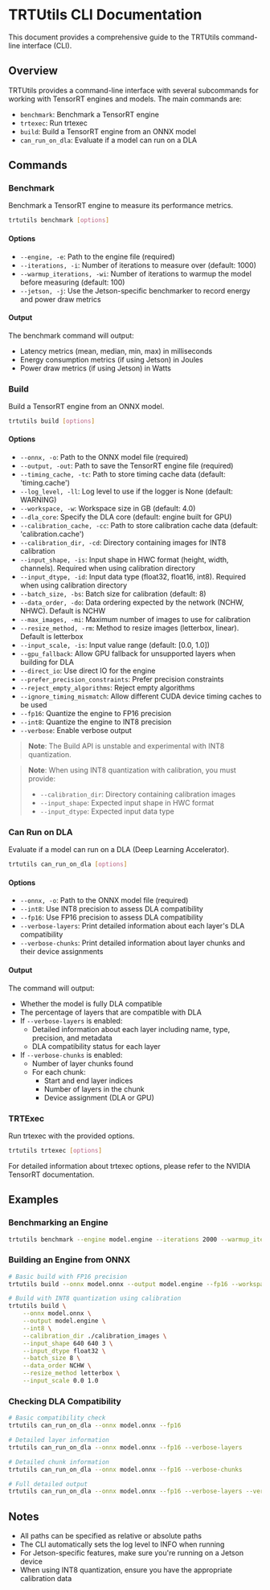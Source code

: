 # TRTUtils CLI Documentation

This document provides a comprehensive guide to the TRTUtils command-line interface (CLI).

## Overview

TRTUtils provides a command-line interface with several subcommands for working with TensorRT engines and models. The main commands are:

- `benchmark`: Benchmark a TensorRT engine
- `trtexec`: Run trtexec
- `build`: Build a TensorRT engine from an ONNX model
- `can_run_on_dla`: Evaluate if a model can run on a DLA

## Commands

### Benchmark

Benchmark a TensorRT engine to measure its performance metrics.

```bash
trtutils benchmark [options]
```

#### Options

- `--engine, -e`: Path to the engine file (required)
- `--iterations, -i`: Number of iterations to measure over (default: 1000)
- `--warmup_iterations, -wi`: Number of iterations to warmup the model before measuring (default: 100)
- `--jetson, -j`: Use the Jetson-specific benchmarker to record energy and power draw metrics

#### Output

The benchmark command will output:
- Latency metrics (mean, median, min, max) in milliseconds
- Energy consumption metrics (if using Jetson) in Joules
- Power draw metrics (if using Jetson) in Watts

### Build

Build a TensorRT engine from an ONNX model.

```bash
trtutils build [options]
```

#### Options

- `--onnx, -o`: Path to the ONNX model file (required)
- `--output, -out`: Path to save the TensorRT engine file (required)
- `--timing_cache, -tc`: Path to store timing cache data (default: 'timing.cache')
- `--log_level, -ll`: Log level to use if the logger is None (default: WARNING)
- `--workspace, -w`: Workspace size in GB (default: 4.0)
- `--dla_core`: Specify the DLA core (default: engine built for GPU)
- `--calibration_cache, -cc`: Path to store calibration cache data (default: 'calibration.cache')
- `--calibration_dir, -cd`: Directory containing images for INT8 calibration
- `--input_shape, -is`: Input shape in HWC format (height, width, channels). Required when using calibration directory
- `--input_dtype, -id`: Input data type (float32, float16, int8). Required when using calibration directory
- `--batch_size, -bs`: Batch size for calibration (default: 8)
- `--data_order, -do`: Data ordering expected by the network (NCHW, NHWC). Default is NCHW
- `--max_images, -mi`: Maximum number of images to use for calibration
- `--resize_method, -rm`: Method to resize images (letterbox, linear). Default is letterbox
- `--input_scale, -is`: Input value range (default: [0.0, 1.0])
- `--gpu_fallback`: Allow GPU fallback for unsupported layers when building for DLA
- `--direct_io`: Use direct IO for the engine
- `--prefer_precision_constraints`: Prefer precision constraints
- `--reject_empty_algorithms`: Reject empty algorithms
- `--ignore_timing_mismatch`: Allow different CUDA device timing caches to be used
- `--fp16`: Quantize the engine to FP16 precision
- `--int8`: Quantize the engine to INT8 precision
- `--verbose`: Enable verbose output

> **Note**: The Build API is unstable and experimental with INT8 quantization.

> **Note**: When using INT8 quantization with calibration, you must provide:
> - `--calibration_dir`: Directory containing calibration images
> - `--input_shape`: Expected input shape in HWC format
> - `--input_dtype`: Expected input data type

### Can Run on DLA

Evaluate if a model can run on a DLA (Deep Learning Accelerator).

```bash
trtutils can_run_on_dla [options]
```

#### Options

- `--onnx, -o`: Path to the ONNX model file (required)
- `--int8`: Use INT8 precision to assess DLA compatibility
- `--fp16`: Use FP16 precision to assess DLA compatibility
- `--verbose-layers`: Print detailed information about each layer's DLA compatibility
- `--verbose-chunks`: Print detailed information about layer chunks and their device assignments

#### Output

The command will output:
- Whether the model is fully DLA compatible
- The percentage of layers that are compatible with DLA
- If `--verbose-layers` is enabled:
  - Detailed information about each layer including name, type, precision, and metadata
  - DLA compatibility status for each layer
- If `--verbose-chunks` is enabled:
  - Number of layer chunks found
  - For each chunk:
    - Start and end layer indices
    - Number of layers in the chunk
    - Device assignment (DLA or GPU)

### TRTExec

Run trtexec with the provided options.

```bash
trtutils trtexec [options]
```

For detailed information about trtexec options, please refer to the NVIDIA TensorRT documentation.

## Examples

### Benchmarking an Engine

```bash
trtutils benchmark --engine model.engine --iterations 2000 --warmup_iterations 200
```

### Building an Engine from ONNX

```bash
# Basic build with FP16 precision
trtutils build --onnx model.onnx --output model.engine --fp16 --workspace 8.0

# Build with INT8 quantization using calibration
trtutils build \
    --onnx model.onnx \
    --output model.engine \
    --int8 \
    --calibration_dir ./calibration_images \
    --input_shape 640 640 3 \
    --input_dtype float32 \
    --batch_size 8 \
    --data_order NCHW \
    --resize_method letterbox \
    --input_scale 0.0 1.0
```

### Checking DLA Compatibility

```bash
# Basic compatibility check
trtutils can_run_on_dla --onnx model.onnx --fp16

# Detailed layer information
trtutils can_run_on_dla --onnx model.onnx --fp16 --verbose-layers

# Detailed chunk information
trtutils can_run_on_dla --onnx model.onnx --fp16 --verbose-chunks

# Full detailed output
trtutils can_run_on_dla --onnx model.onnx --fp16 --verbose-layers --verbose-chunks
```

## Notes

- All paths can be specified as relative or absolute paths
- The CLI automatically sets the log level to INFO when running
- For Jetson-specific features, make sure you're running on a Jetson device
- When using INT8 quantization, ensure you have the appropriate calibration data 
